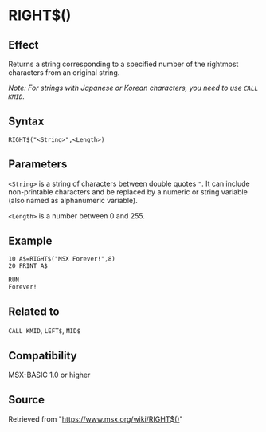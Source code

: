 # RIGHT$()

## Effect

Returns a string corresponding to a specified number of the rightmost characters from an original string.

_Note: For strings with Japanese or Korean characters, you need to use `CALL KMID`._

## Syntax

`RIGHT$("<String>",<Length>)`

## Parameters

`<String>` is a string of characters between double quotes `"`. It can include non-printable characters and be replaced by a numeric or string variable (also named as alphanumeric variable).

`<Length>` is a number between 0 and 255.

## Example

```basic
10 A$=RIGHT$("MSX Forever!",8)
20 PRINT A$
 
RUN
Forever!
```

## Related to

`CALL KMID`, `LEFT$`, `MID$`

## Compatibility

MSX-BASIC 1.0 or higher

## Source

Retrieved from "https://www.msx.org/wiki/RIGHT$()"
